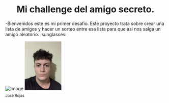 <h1 align="center"> Mi challenge del amigo secreto. </h1>
-Bienvenidos este es mi primer desafio. Este proyecto trata sobre crear una lista de amigos y hacer un sorteo entre esa lista para que asi nos salga un amigo aleatorio. :sunglasses:

![Image](https://github.com/user-attachments/assets/951034b4-e6e7-4da0-9fc3-6e46d17df00d)
<img src="https://github.com/Joser040/Amigo-Secreto/blob/main/Primer-desafio/foto.jpg?raw=true" width=115><br><sub>Jose Rojas</sub>

